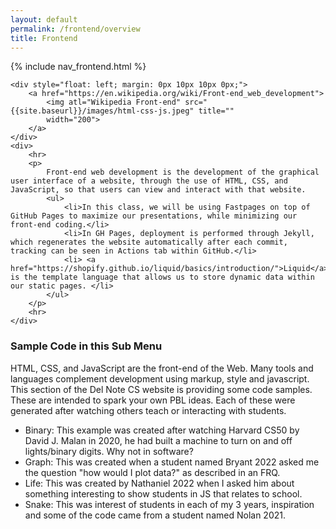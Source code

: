 ```yaml
---
layout: default
permalink: /frontend/overview
title: Frontend
---
```


{% include nav_frontend.html %}

<div>

    <div style="float: left; margin: 0px 10px 10px 0px;">
        <a href="https://en.wikipedia.org/wiki/Front-end_web_development">
            <img atl="Wikipedia Front-end" src="{{site.baseurl}}/images/html-css-js.jpeg" title=""
            width="200">
        </a>
    </div>
    <div>
        <hr>
        <p>
            Front-end web development is the development of the graphical user interface of a website, through the use of HTML, CSS, and JavaScript, so that users can view and interact with that website.  
            <ul>
                <li>In this class, we will be using Fastpages on top of GitHub Pages to maximize our presentations, while minimizing our front-end coding.</li> 
                <li>In GH Pages, deployment is performed through Jekyll, which regenerates the website automatically after each commit, tracking can be seen in Actions tab within GitHub.</li>
                <li> <a href="https://shopify.github.io/liquid/basics/introduction/">Liquid</a> is the template language that allows us to store dynamic data within our static pages. </li>
            </ul>
        </p>
        <hr>
    </div>

</div>


### Sample Code in this Sub Menu

HTML, CSS, and JavaScript are the front-end of the Web.  Many tools and languages complement development using markup, style and javascript.  This section of the Del Note CS website is providing some code samples.  These are intended to spark your own PBL ideas.  Each of these were generated after watching others teach or interacting with students.
- Binary: This example was created after watching Harvard CS50 by David J. Malan in 2020, he had built a machine to turn on and off lights/binary digits.  Why not in software?
- Graph: This was created when a student named Bryant 2022 asked me the question "how would I plot data?" as described in an FRQ.
- Life: This was created by Nathaniel 2022 when I asked him about something interesting to show students in JS that relates to school.
- Snake: This was interest of students in each of my 3 years, inspiration and some of the code came from a student named Nolan 2021.